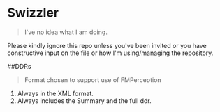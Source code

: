 # Swizzler
>I've no idea what I am doing.

Please kindly ignore this repo unless you've been invited or you have constructive input on the file or how I'm using/managing the repository.




##DDRs
>Format chosen to support use of FMPerception

1. Always in the XML format.
2. Always includes the Summary and the full ddr.
